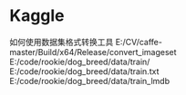 # Kaggle
如何使用数据集格式转换工具 
E:/CV/caffe-master/Build/x64/Release/convert_imageset E:/code/rookie/dog_breed/data/train/ E:/code/rookie/dog_breed/data/train.txt E:/code/rookie/dog_breed/data/train_lmdb